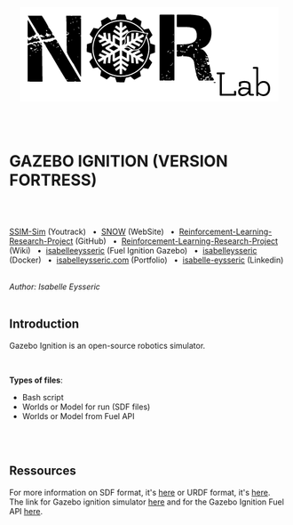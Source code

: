 <p align="center">
  <img src="https://github.com/isabelleysseric/Reinforcement-Learning-Research-Project/blob/master/norlab_logo_noir.PNG?raw=true" />
</p>
<br/>
<br/>


# GAZEBO IGNITION (VERSION FORTRESS)
<br/>
<br/>

[SSIM-Sim](https://norlab.youtrack.cloud/issues?q=project:%20%7B%F0%9D%94%96%20SNOW-sim%7D) (Youtrack)
&nbsp; • &nbsp;[SNOW](https://norlab.ulaval.ca/research/snow/) (WebSite)
&nbsp; • &nbsp;[Reinforcement-Learning-Research-Project](https://github.com/isabelleysseric/Reinforcement-Learning-Research-Project) (GitHub)
&nbsp; • &nbsp;[Reinforcement-Learning-Research-Project](https://github.com/isabelleysseric/Reinforcement-Learning-Research-Project/wiki) (Wiki)
&nbsp; • &nbsp;[isabelleeysseric](https://app.gazebosim.org/isabelleeysseric) (Fuel Ignition Gazebo)
&nbsp; • &nbsp;[isabelleysseric](https://hub.docker.com/u/isabelleysseric) (Docker)
&nbsp; • &nbsp;[isabelleysseric.com](https://isabelleysseric.com) (Portfolio)
&nbsp; • &nbsp;[isabelle-eysseric](https://www.linkedin.com/in/isabelle-eysseric/) (Linkedin)
<br/>
<br/>


*Author: Isabelle Eysseric*
<br/>
<br/>


## Introduction

Gazebo Ignition is an open-source robotics simulator.  

<br/>

**Types of files**:  
- Bash script
- Worlds or Model for run (SDF files)
- Worlds or Model from Fuel API  

<br/>
<br/>

## Ressources
For more information on SDF format, it's [here](http://sdformat.org/spec?ver=1.9&elem=sdf) or URDF format, it's [here](http://wiki.ros.org/urdf).  
The link for Gazebo ignition simulator [here](https://ignitionrobotics.org/) and for the Gazebo Ignition Fuel API [here](https://app.ignitionrobotics.org/dashboard).  
<br>
